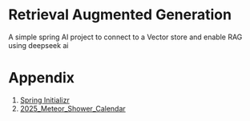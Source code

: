 # Retrieval Augmented Generation

A simple spring AI project to connect to a Vector store and enable RAG using deepseek ai



# Appendix
1. [Spring Initializr](https://start.spring.io/#!type=maven-project&language=java&platformVersion=3.4.3&packaging=jar&jvmVersion=17&groupId=org.aipeel&artifactId=ragai&name=ragai&description=AI%20RAG%20local%20implementation&packageName=org.aipeel.ragai&dependencies=devtools,web,spring-ai-ollama,spring-ai-vectordb-qdrant,docker-compose,spring-ai-tika-document-reader,spring-shell)
1. [2025_Meteor_Shower_Calendar](https://www.researchgate.net/publication/381617268_2025_Meteor_Shower_Calendar)


